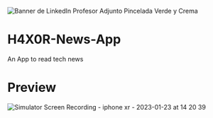 ![Banner de LinkedIn Profesor Adjunto Pincelada Verde y Crema](https://user-images.githubusercontent.com/28809990/215296327-95791e3a-d78e-43ea-8727-b75954ea55b4.png)

# H4X0R-News-App

An App to read tech news

# Preview 

![Simulator Screen Recording - iphone xr - 2023-01-23 at 14 20 39](https://user-images.githubusercontent.com/28809990/214053128-360e75ee-20b3-4779-bb35-467ce00e23b1.gif)


